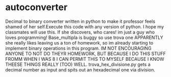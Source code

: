 # autoconverter
Decimal to binary converter written in python to make it professor feels shamed of her self.Execute this code with any version of python. I hope my classmates will use this. If she discovers, who cares! im just a guy who loves programming!
Base_multipla is buggy so use trova one
APPARENTLY  she really likes leaving us a ton of homework, so im already starting to implement binary operations in this program.
IM NOT ENCOURAGING ANYONE TO NOT DO THEYR HOMEWORK, BUT BECAUSE I DO THIS STUFF FROMM WHEN I WAS 8 I CAN PERMIT THIS TO MYSELF BECAUSE I KNOW THEESE THINGS REALLY (TOO) WELL.
trova_hex_divisione.py gets a decimal number as input and spits out an hexadecimal one via division.
